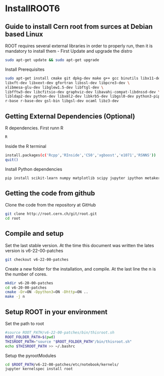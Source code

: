 # InstallROOT6

## Guide to install Cern root from surces at Debian based Linux

<par>
ROOT requires several external libraries in order to properly run, then it is mandatory to install them
</par>
- First Update and upgrade the distro

```bash
sudo apt-get update && sudo apt-get upgrade
```
Install Prerequisites

```bash
sudo apt-get install cmake git dpkg-dev make g++ gcc binutils libx11-dev libxpm-dev \
libxft-dev libxext-dev gfortran libssl-dev libpcre3-dev \
xlibmesa-glu-dev libglew1.5-dev libftgl-dev \
libfftw3-dev libcfitsio-dev graphviz-dev libavahi-compat-libdnssd-dev \
libldap2-dev python-dev libxml2-dev libkrb5-dev libgsl0-dev python3-pip \
r-base r-base-dev gsl-bin libgsl-dev ocaml libz3-dev
```

## Getting External Dependencies (Optional)
<par>
R dependencies. First runn R
</par>

```bash
R
```

<par>
Inside the R terminal
</par>

```bash
install.packages(c('Rcpp','RInside','C50','xgboost','e1071','RSNNS'))
quit()
```

<par>
Install Python dependencies
</par>

```bash
pip install scikit-learn numpy matplotlib scipy jupyter ipython metakernel
```

## Getting the code from github

<par>
Clone the code from the repository at GitHub
</par>

```bash
git clone http://root.cern.ch/git/root.git
cd root
```

## Compile and setup 

<par>
  Set the last stable version. At the time this document was written the lates version is v6-22-00-patches
</par>

```bash
git checkout v6-22-00-patches
```

<par>
Create a new folder for the installation, and compile. At the last line the n is the number of cores.
</par>

```bash
mkdir v6-20-00-patches 
cd v6-20-00-patches
cmake -Dr=ON -Dpython3=ON -Dhttp=ON ..
make -j n
```

## Setup ROOT in your environment
<par>
  Set the path to root
</par>  

```bash
#source ROOT_PATH/v6-22-00-patches/bin/thisroot.sh
ROOT_FOLDER_PATH=$(pwd)
THISROOT_PATH="source "$ROOT_FOLDER_PATH"/bin/thisroot.sh"
echo $THISROOT_PATH >> ~/.bashrc
```

<par> 
Setup the pyrootModules
</par> 

```bash
cd $ROOT_PATH/v6-22-00-patches/etc/notebook/kernels/
jupyter kernelspec install root
```
